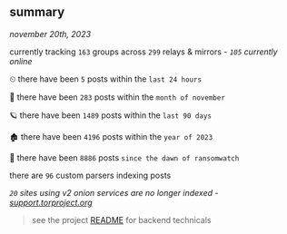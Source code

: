 
## summary
_november 20th, 2023_

currently tracking `163` groups across `299` relays & mirrors - _`105` currently online_

⏲ there have been `5` posts within the `last 24 hours`

🦈 there have been `283` posts within the `month of november`

🪐 there have been `1489` posts within the `last 90 days`

🏚 there have been `4196` posts within the `year of 2023`

🦕 there have been `8886` posts `since the dawn of ransomwatch`

there are `96` custom parsers indexing posts

_`20` sites using v2 onion services are no longer indexed - [support.torproject.org](https://support.torproject.org/onionservices/v2-deprecation/)_

> see the project [README](https://github.com/joshhighet/ransomwatch#ransomwatch--) for backend technicals
